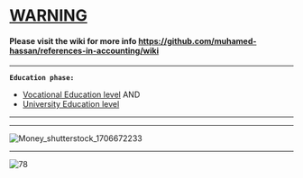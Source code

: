 # [WARNING](https://github.com/muhamed-hassan/references-in-accounting/wiki/Warning)

#### Please visit the wiki for more info https://github.com/muhamed-hassan/references-in-accounting/wiki

***

**`Education phase:`** 
* [Vocational Education level](https://en.wikipedia.org/wiki/Vocational_education) AND
* [University Education level](https://en.wikipedia.org/wiki/University)


***
***

![Money_shutterstock_1706672233](https://user-images.githubusercontent.com/17825804/219616674-9a8729ad-528d-42dd-8fa7-2dd478f66c45.png)

***

![78](https://user-images.githubusercontent.com/17825804/219616702-d5e6b908-d42f-4a61-8b60-4de123a74700.png)
